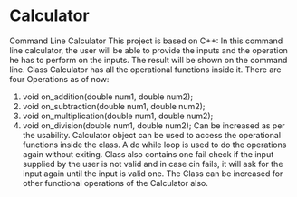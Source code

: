 # Calculator
Command Line Calculator
This project is based on C++: In this command line calculator, the user will be able to provide the inputs and the operation he has to perform on the inputs. The result will be shown on the command line.
Class Calculator has all the operational functions inside it.
There are four Operations as of now:
1.	void on_addition(double num1, double num2);
2.	void on_subtraction(double num1, double num2);
3.	void on_multiplication(double num1, double num2);
4.	void on_division(double num1, double num2); Can be increased as per the usability.
Calculator object can be used to access the operational functions inside the class. A do while loop is used to do the operations again without exiting. Class also contains one fail check if the input supplied by the user is not valid and in case cin fails, it will ask for the input again until the input is valid one.
The Class can be increased for other functional operations of the Calculator also.



